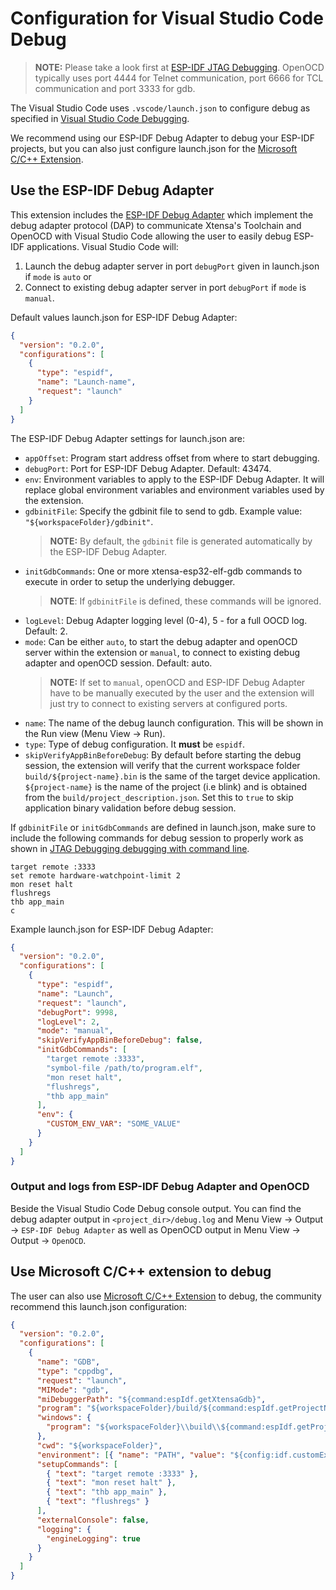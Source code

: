 # Configuration for Visual Studio Code Debug

> **NOTE:** Please take a look first at [ESP-IDF JTAG Debugging](https://docs.espressif.com/projects/esp-idf/en/latest/esp32/api-guides/jtag-debugging/index.html#how-it-works).
> OpenOCD typically uses port 4444 for Telnet communication, port 6666 for TCL communication and port 3333 for gdb.

The Visual Studio Code uses `.vscode/launch.json` to configure debug as specified in [Visual Studio Code Debugging](https://code.visualstudio.com/docs/editor/debugging#_launch-configurations).

We recommend using our ESP-IDF Debug Adapter to debug your ESP-IDF projects, but you can also just configure launch.json for the [Microsoft C/C++ Extension](https://marketplace.visualstudio.com/items?itemName=ms-vscode.cpptools).

## Use the ESP-IDF Debug Adapter

This extension includes the [ESP-IDF Debug Adapter](https://github.com/espressif/esp-debug-adapter) which implement the debug adapter protocol (DAP) to communicate Xtensa's Toolchain and OpenOCD with Visual Studio Code allowing the user to easily debug ESP-IDF applications. Visual Studio Code will:

1. Launch the debug adapter server in port `debugPort` given in launch.json if `mode` is `auto` or
2. Connect to existing debug adapter server in port `debugPort` if `mode` is `manual`.

Default values launch.json for ESP-IDF Debug Adapter:

```JSON
{
  "version": "0.2.0",
  "configurations": [
    {
      "type": "espidf",
      "name": "Launch-name",
      "request": "launch"
    }
  ]
}
```

The ESP-IDF Debug Adapter settings for launch.json are:

- `appOffset`: Program start address offset from where to start debugging.
- `debugPort`: Port for ESP-IDF Debug Adapter. Default: 43474.
- `env`: Environment variables to apply to the ESP-IDF Debug Adapter. It will replace global environment variables and environment variables used by the extension.
- `gdbinitFile`: Specify the gdbinit file to send to gdb. Example value: `"${workspaceFolder}/gdbinit"`.
  > **NOTE:** By default, the `gdbinit` file is generated automatically by the ESP-IDF Debug Adapter.
- `initGdbCommands`: One or more xtensa-esp32-elf-gdb commands to execute in order to setup the underlying debugger.
  > **NOTE**: If `gdbinitFile` is defined, these commands will be ignored.
- `logLevel`: Debug Adapter logging level (0-4), 5 - for a full OOCD log. Default: 2.
- `mode`: Can be either `auto`, to start the debug adapter and openOCD server within the extension or `manual`, to connect to existing debug adapter and openOCD session. Default: auto.
  > **NOTE:** If set to `manual`, openOCD and ESP-IDF Debug Adapter have to be manually executed by the user and the extension will just try to connect to existing servers at configured ports.
- `name`: The name of the debug launch configuration. This will be shown in the Run view (Menu View -> Run).
- `type`: Type of debug configuration. It **must** be `espidf`.
- `skipVerifyAppBinBeforeDebug`: By default before starting the debug session, the extension will verify that the current workspace folder `build/${project-name}.bin` is the same of the target device application. `${project-name}` is the name of the project (i.e blink) and is obtained from the `build/project_description.json`. Set this to `true` to skip application binary validation before debug session.

If `gdbinitFile` or `initGdbCommands` are defined in launch.json, make sure to include the following commands for debug session to properly work as shown in [JTAG Debugging debugging with command line](https://docs.espressif.com/projects/esp-idf/en/latest/esp32/api-guides/jtag-debugging/using-debugger.html#command-line).

```
target remote :3333
set remote hardware-watchpoint-limit 2
mon reset halt
flushregs
thb app_main
c
```

Example launch.json for ESP-IDF Debug Adapter:

```JSON
{
  "version": "0.2.0",
  "configurations": [
    {
      "type": "espidf",
      "name": "Launch",
      "request": "launch",
      "debugPort": 9998,
      "logLevel": 2,
      "mode": "manual",
      "skipVerifyAppBinBeforeDebug": false,
      "initGdbCommands": [
        "target remote :3333",
        "symbol-file /path/to/program.elf",
        "mon reset halt",
        "flushregs",
        "thb app_main"
      ],
      "env": {
        "CUSTOM_ENV_VAR": "SOME_VALUE"
      }
    }
  ]
}
```

### Output and logs from ESP-IDF Debug Adapter and OpenOCD

Beside the Visual Studio Code Debug console output. You can find the debug adapter output in `<project_dir>/debug.log` and Menu View -> Output -> `ESP-IDF Debug Adapter` as well as OpenOCD output in Menu View -> Output -> `OpenOCD`.

## Use Microsoft C/C++ extension to debug

The user can also use [Microsoft C/C++ Extension](https://marketplace.visualstudio.com/items?itemName=ms-vscode.cpptools) to debug, the community recommend this launch.json configuration:

```JSON
{
  "version": "0.2.0",
  "configurations": [
    {
      "name": "GDB",
      "type": "cppdbg",
      "request": "launch",
      "MIMode": "gdb",
      "miDebuggerPath": "${command:espIdf.getXtensaGdb}",
      "program": "${workspaceFolder}/build/${command:espIdf.getProjectName}.elf",
      "windows": {
        "program": "${workspaceFolder}\\build\\${command:espIdf.getProjectName}.elf"
      },
      "cwd": "${workspaceFolder}",
      "environment": [{ "name": "PATH", "value": "${config:idf.customExtraPaths}" }],
      "setupCommands": [
        { "text": "target remote :3333" },
        { "text": "mon reset halt" },
        { "text": "thb app_main" },
        { "text": "flushregs" }
      ],
      "externalConsole": false,
      "logging": {
        "engineLogging": true
      }
    }
  ]
}
```
